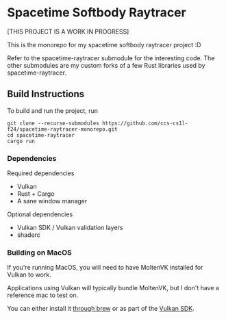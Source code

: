 Spacetime Softbody Raytracer
=

[THIS PROJECT IS A WORK IN PROGRESS]

This is the monorepo for my spacetime softbody raytracer project :D

Refer to the spacetime-raytracer submodule for the interesting code. The other submodules are my custom forks of a few Rust libraries used by spacetime-raytracer.

## Build Instructions

To build and run the project, run

```
git clone --recurse-submodules https://github.com/ccs-cs1l-f24/spacetime-raytracer-monorepo.git
cd spacetime-raytracer
cargo run
```

### Dependencies

Required dependencies
- Vulkan
- Rust + Cargo
- A sane window manager

Optional dependencies
- Vulkan SDK / Vulkan validation layers
- shaderc

### Building on MacOS

If you're running MacOS, you will need to have MoltenVK installed for Vulkan to work.

Applications using Vulkan will typically bundle MoltenVK, but I don't have a reference mac to test on.

You can either install it [through brew](https://formulae.brew.sh/formula/molten-vk) or as part of the [Vulkan SDK](https://vulkan.lunarg.com/sdk/home#mac).
